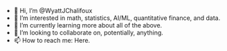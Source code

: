 - 👋 Hi, I’m @WyattJChalifoux
- 👀 I’m interested in math, statistics, AI/ML, quantitative finance, and data.
- 🌱 I’m currently learning more about all of the above.
- 💞️ I’m looking to collaborate on, potentially, anything.
- 📫 How to reach me: Here.

<!---
WyattJChalifoux/WyattJChalifoux is a ✨ special ✨ repository because its `README.md` (this file) appears on your GitHub profile.
You can click the Preview link to take a look at your changes.
--->
